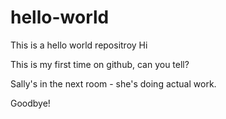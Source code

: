 # hello-world
This is a hello world repositroy
Hi 

This is my first time on github, can you tell?

Sally's in the next room - she's doing actual work.

Goodbye!
